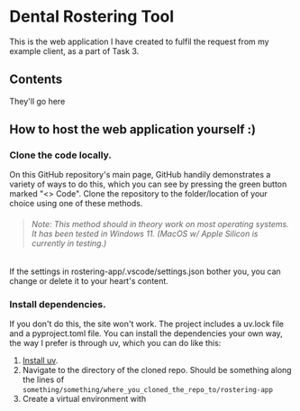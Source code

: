 # Dental Rostering Tool  
This is the web application I have created to fulfil the request from my example client, as a part of Task 3.




## Contents  
They'll go here




## How to host the web application yourself :)


### Clone the code locally.

On this GitHub repository's main page, GitHub handily demonstrates a variety of ways to do this, which you can see by pressing the green button marked "<> Code". Clone the repository to the folder/location of your choice using one of these methods.
> ###### Note: This method should in theory work on most operating systems. It has been tested in Windows 11. (MacOS w/ Apple Silicon is currently in testing.)

If the settings in rostering-app/.vscode/settings.json bother you, you can change or delete it to your heart's content. 


### Install dependencies.

If you don't do this, the site won't work. The project includes a uv.lock file and a pyproject.toml file. You can install the dependencies your own way, the way I prefer is through uv, which you can do like this:

1. [Install uv](https://docs.astral.sh/uv/getting-started/installation/).
2. Navigate to the directory of the cloned repo. Should be something along the lines of `something/something/where_you_cloned_the_repo_to/rostering-app`
3. Create a virtual environment with